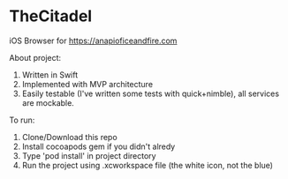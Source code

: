 # TheCitadel
iOS Browser for https://anapioficeandfire.com 

About project:

1. Written in Swift
2. Implemented with MVP architecture
3. Easily testable (I've written some tests with quick+nimble), all services are mockable.

To run:
1. Clone/Download this repo
2. Install cocoapods gem if you didn't alredy
3. Type 'pod install' in project directory
4. Run the project using .xcworkspace file (the white icon, not the blue)
